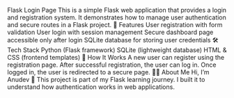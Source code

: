 Flask Login Page
This is a simple Flask web application that provides a login and registration system.
It demonstrates how to manage user authentication and secure routes in a Flask project.
🚀 Features
User registration with form validation
User login with session management
Secure dashboard page accessible only after login
SQLite database for storing user credentials
🛠️ Tech Stack
Python (Flask framework)
SQLite (lightweight database)
HTML & CSS (frontend templates)
📖 How It Works
A new user can register using the registration page.
After successful registration, the user can log in.
Once logged in, the user is redirected to a secure page.
👨‍💻 About Me
Hi, I’m Anudev 👋
This project is part of my Flask learning journey. I built it to understand how authentication works in web applications.

